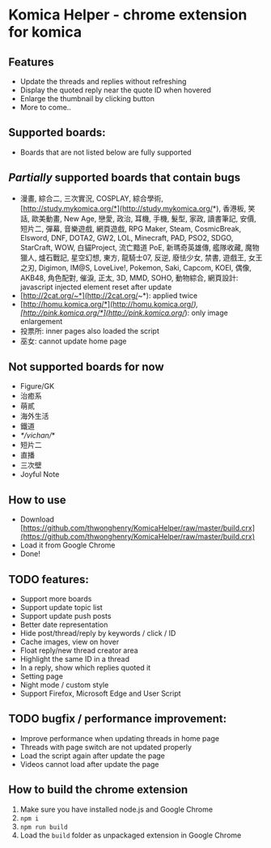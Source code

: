 # Komica Helper - chrome extension for komica
## Features
- Update the threads and replies without refreshing
- Display the quoted reply near the quote ID when hovered
- Enlarge the thumbnail by clicking button
- More to come..

## Supported boards:
- Boards that are not listed below are fully supported

## ___Partially___ supported boards that contain bugs
- 漫畫, 綜合二, 三次實況, COSPLAY, 綜合學術, [http://study.mykomica.org/*](http://study.mykomica.org/*), 香港板, 笑話, 歐美動畫, New Age, 戀愛, 政治, 耳機, 手機, 髮型, 家政, 讀書筆記, 安價, 短片二, 彈幕, 音樂遊戲, 網頁遊戲, RPG Maker, Steam, CosmicBreak, Elsword, DNF, DOTA2, GW2, LOL, Minecraft, PAD, PSO2, SDGO, StarCraft, WOW, 白貓Project, 流亡黯道 PoE, 新瑪奇英雄傳, 艦隊收藏, 魔物獵人, 爐石戰記, 星空幻想, 東方, 龍騎士07, 反逆, 廢怯少女, 禁書, 遊戲王, 女王之刃, Digimon, IM@S, LoveLive!, Pokemon, Saki, Capcom, KOEI, 偶像, AKB48, 角色配對, 催淚, 正太, 3D, MMD, SOHO, 動物綜合, 網頁設計: javascript injected element reset after update
- [http://2cat.org/~*](http://2cat.org/~*): applied twice
- [http://homu.komica.org/*](http://homu.komica.org/*), [http://pink.komica.org/*](http://pink.komica.org/*): only image enlargement
- 投票所: inner pages also loaded the script
- 巫女: cannot update home page

## Not supported boards for now
- Figure/GK
- 治癒系
- 萌貳
- 海外生活
- 鐵道
- _*/vichan/_*
- 短片二
- 直播
- 三次壁
- Joyful Note

## How to use
- Download [https://github.com/thwonghenry/KomicaHelper/raw/master/build.crx](https://github.com/thwonghenry/KomicaHelper/raw/master/build.crx)
- Load it from Google Chrome
- Done!

## TODO features:
- Support more boards
- Support update topic list
- Support update push posts
- Better date representation
- Hide post/thread/reply by keywords / click / ID
- Cache images, view on hover
- Float reply/new thread creator area
- Highlight the same ID in a thread
- In a reply, show which replies quoted it
- Setting page
- Night mode / custom style
- Support Firefox, Microsoft Edge and User Script

## TODO bugfix / performance improvement:
- Improve performance when updating threads in home page
- Threads with page switch are not updated properly
- Load the script again after update the page
- Videos cannot load after update the page

## How to build the chrome extension
1. Make sure you have installed node.js and Google Chrome
2. `npm i`
3. `npm run build`
4. Load the `build` folder as unpackaged extension in Google Chrome
